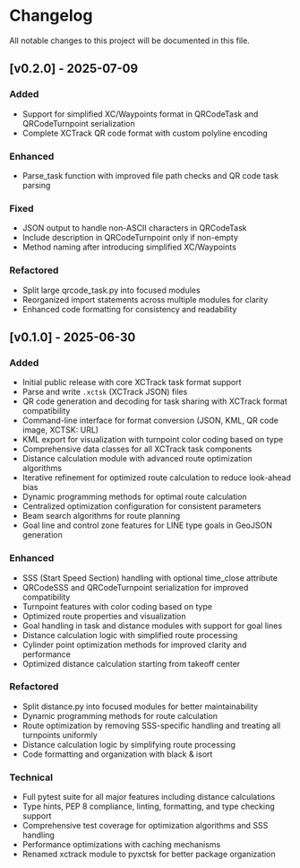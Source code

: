 # Changelog

All notable changes to this project will be documented in this file.

## [v0.2.0] - 2025-07-09

### Added

- Support for simplified XC/Waypoints format in QRCodeTask and QRCodeTurnpoint serialization
- Complete XCTrack QR code format with custom polyline encoding

### Enhanced

- Parse_task function with improved file path checks and QR code task parsing

### Fixed

- JSON output to handle non-ASCII characters in QRCodeTask
- Include description in QRCodeTurnpoint only if non-empty
- Method naming after introducing simplified XC/Waypoints

### Refactored

- Split large qrcode_task.py into focused modules
- Reorganized import statements across multiple modules for clarity
- Enhanced code formatting for consistency and readability

## [v0.1.0] - 2025-06-30

### Added

- Initial public release with core XCTrack task format support
- Parse and write `.xctsk` (XCTrack JSON) files
- QR code generation and decoding for task sharing with XCTrack format compatibility
- Command-line interface for format conversion (JSON, KML, QR code image, XCTSK: URL)
- KML export for visualization with turnpoint color coding based on type
- Comprehensive data classes for all XCTrack task components
- Distance calculation module with advanced route optimization algorithms
- Iterative refinement for optimized route calculation to reduce look-ahead bias
- Dynamic programming methods for optimal route calculation
- Centralized optimization configuration for consistent parameters
- Beam search algorithms for route planning
- Goal line and control zone features for LINE type goals in GeoJSON generation

### Enhanced

- SSS (Start Speed Section) handling with optional time_close attribute
- QRCodeSSS and QRCodeTurnpoint serialization for improved compatibility
- Turnpoint features with color coding based on type
- Optimized route properties and visualization
- Goal handling in task and distance modules with support for goal lines
- Distance calculation logic with simplified route processing
- Cylinder point optimization methods for improved clarity and performance
- Optimized distance calculation starting from takeoff center

### Refactored

- Split distance.py into focused modules for better maintainability
- Dynamic programming methods for route calculation
- Route optimization by removing SSS-specific handling and treating all turnpoints uniformly
- Distance calculation logic by simplifying route processing
- Code formatting and organization with black & isort

### Technical

- Full pytest suite for all major features including distance calculations
- Type hints, PEP 8 compliance, linting, formatting, and type checking support
- Comprehensive test coverage for optimization algorithms and SSS handling
- Performance optimizations with caching mechanisms
- Renamed xctrack module to pyxctsk for better package organization
